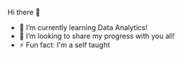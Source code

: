 Hi there 👋
- 🌱 I’m currently learning Data Analytics!
- 👯 I’m looking to share my progress with you all!
- ⚡ Fun fact: I'm a self taught 
